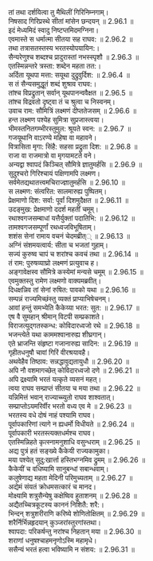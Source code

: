 

  
तां तथा दर्शयित्वा तु मैथिलीं गिरिनिम्नगाम्।  
निषसाद गिरिप्रस्थे सीतां मांसेन छन्दयन् ॥ 2.96.1 ॥   
इदं मेध्यमिदं स्वादु निष्टप्तमिदमग्निना।  
एवमास्ते स धर्मात्मा सीतया सह राघव: ॥ 2.96.2 ॥   
तथा तत्रासतस्तस्य भरतस्योपयायिन:।  
सैन्यरेणुश्च शब्दश्च प्रादुरास्तां नभस्स्पृशौ ॥ 2.96.3 ॥   
एतस्मिन्नन्तरे त्रस्ता: शब्देन महता तत:।  
अर्दिता यूथपा मत्ता: सयूथा दुद्रुवुर्दिश: ॥ 2.96.4 ॥   
स तं सैन्यसमुद्धूतं शब्दं शुश्राव राघव:।  
तांश्च विप्रद्रुतान् सर्वान् यूथपानन्ववैक्षत ॥ 2.96.5 ॥   
तांश्च विद्रवतो दृष्ट्वा तं च श्रुत्वा च निस्वनम्।  
उवाच राम: सौमित्रिं लक्ष्मणं दीप्ततेजसम् ॥ 2.96.6 ॥   
हन्त लक्ष्मण पश्येह सुमित्रा सुप्रजास्त्वया।  
भीमस्तनितगम्भीरस्तुमुल: श्रूयते स्वन: ॥ 2.96.7 ॥   
गजयूथानि वाऽरण्ये महिषा वा महावने।  
वित्रासिता मृगा: सिंहै: सहसा प्रद्रुता दिश: ॥ 2.96.8 ॥   
राजा वा राजमात्रो वा मृगयामटते वने।  
अन्यद्वा श्वापदं किञ्चित् सौमित्रे ज्ञातुमर्हसि ॥ 2.96.9 ॥   
सुदुश्चरो गिरिश्चायं पक्षिणामपि लक्ष्मण।  
सर्वमेतद्यथातत्त्वमचिराज्ज्ञातुमर्हसि ॥ 2.96.10 ॥   
स लक्ष्मण: संत्वरित: सालमारुह्य पुष्पितम्।  
प्रेक्षमाणो दिश: सर्वा: पूर्वां दिशमुदैक्षत ॥ 2.96.11 ॥   
उदङ्मुख: प्रेक्षमाणो ददर्श महतीं चमूम्।  
रथाश्वगजसम्बाधां यत्तैर्युक्तां पदातिभि: ॥ 2.96.12 ॥   
तामश्वगजसम्पूर्णां रथध्वजविभूषिताम्।  
शशंस सेनां रामाय वचनं चेदमब्रीत्् ॥ 2.96.13 ॥   
अग्निं संशमयत्वार्य: सीता च भजतां गुहाम्।  
सज्यं कुरुष्व चापं च शरांश्च कवचं तथा ॥ 2.96.14 ॥   
तं राम: पुरुषव्याघ्रो लक्ष्मणं प्रत्युवाच ह।  
अङ्गावेक्षस्व सौमित्रे कस्येमां मन्यसे चमूम् ॥ 2.96.15 ॥   
एवमुक्तस्तु रामेण लक्ष्मणो वाक्यमब्रवीत्।  
दिधक्षन्निव तां सेनां रुषित: पावको यथा ॥ 2.96.16 ॥   
सम्पन्नं राज्यमिच्छंस्तु व्यक्तं प्राप्याभिषेचनम्।  
आवां हन्तुं समभ्येति कैकेय्या भरत: सुत: ॥ 2.96.17 ॥   
एष वै सुमहान् श्रीमान् विटपी सम्प्रकाशते।  
विराजत्युद्गतस्कन्ध: कोविदारध्वजो रथे ॥ 2.96.18 ॥   
भजन्त्येते यथा काममश्वानारुह्य शीघ्रगान्।  
एते भ्राजन्ति संहृष्टा गजानारुह्य सादिन: ॥ 2.96.19 ॥   
गृहीतधनुषौ चावां गिरिं वीरश्रयावहै।  
अथवेहैव तिष्ठाव: सन्नद्धावुद्यतायुधौ ॥ 2.96.20 ॥   
अपि नौ वशमागच्छेत् कोविदारध्वजो दणे ॥ 2.96.21 ॥   
अपि द्रक्ष्यामि भरतं यत्कृते व्यसनं महत्।  
त्वया राघव सम्प्राप्तं सीतया च मया तथा ॥ 2.96.22 ॥   
यन्निमित्तं भवान् राज्याच्च्युतो राघव शाश्वतात्।  
सम्प्राप्तोऽयमरिर्वीर भरतो वध्य एव मे ॥ 2.96.23 ॥   
भरतस्य वधे दोषं नाहं पश्यामि राघव।  
पूर्वापकारिणां त्यागे न ह्यधर्मो विधीयते ॥ 2.96.24 ॥   
पूर्वापकारी भरतस्त्यक्तधर्मश्च राघव।  
एतस्मिन्निहते कृत्स्नामनुशाधि वसुन्धराम् ॥ 2.96.25 ॥   
अद्य पुत्रं हतं सङ्ख्ये कैकेयी राज्यकामुका।  
मया पश्येत् सुदु:खार्त्ता हस्तिभग्नमिव द्रुमम् ॥ 2.96.26 ॥   
कैकेयीं च वधिष्यामि सानुबन्धां सबान्धवाम्।  
कलुषेणाद्य महता मेदिनी परिमुच्यताम् ॥ 2.96.27 ॥   
अद्येमं संयतं क्रोधमसत्कारं च मानद।  
मोक्ष्यामि शत्रुसैन्येषु कक्षेष्विव हुताशनम् ॥ 2.96.28 ॥   
अद्यैतच्चित्रकूटस्य काननं निशितै: शरै:।  
भिन्दन् शत्रुशरीराणि करिष्ये शोणितोक्षितम् ॥ 2.96.29 ॥   
शरैर्निर्भिन्नहृदयान् कुञ्जरांस्तुरगांस्तथा।  
श्वापदा: परिकर्षन्तु नरांश्च निहतान् मया ॥ 2.96.30 ॥   
शराणां धनुषश्चाहमनृणोऽस्मि महामृधे।  
ससैन्यं भरतं हत्वा भविष्यामि न संशय: ॥ 2.96.31 ॥   
